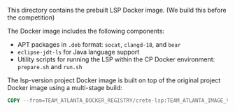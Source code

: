 This directory contains the prebuilt LSP Docker image. (We build this before the competition)

The Docker image includes the following components:

- APT packages in `.deb` format: `socat`, `clangd-18`, and `bear`
- `eclipse-jdt-ls` for Java language support
- Utility scripts for running the LSP within the CP Docker environment: `prepare.sh` and `run.sh`

The lsp-version project Docker image is built on top of the original project Docker image using a multi-stage build:

```dockerfile
COPY --from=TEAM_ATLANTA_DOCKER_REGISTRY/crete-lsp:TEAM_ATLANTA_IMAGE_VERSION ...
```